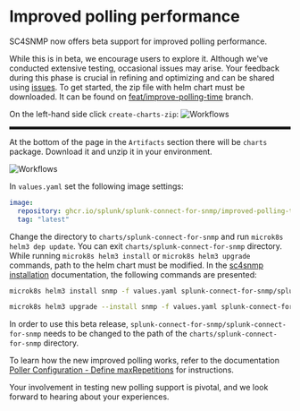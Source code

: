 # Improved polling performance

SC4SNMP now offers beta support for improved polling performance.

While this is in beta, we encourage users to explore it. Although we've conducted extensive testing, occasional issues may arise.
Your feedback during this phase is crucial in refining and optimizing and can be shared using [issues](https://github.com/splunk/splunk-connect-for-snmp/issues).
To get started, the zip file with helm chart must be downloaded. It can be found on [feat/improve-polling-time](https://github.com/splunk/splunk-connect-for-snmp/pull/976/checks) branch.

On the left-hand side click `create-charts-zip`:
![Workflows](../images/improved-polling-tmp/actions-view.png)

<hr style="border:2px solid">

At the bottom of the page in the `Artifacts` section there will be 
`charts` package. Download it and unzip it in your environment.

![Workflows](../images/improved-polling-tmp/charts-zip-view.png)

In `values.yaml` set the following image settings:

```yaml
image:
  repository: ghcr.io/splunk/splunk-connect-for-snmp/improved-polling-time
  tag: "latest"
```

Change the directory to `charts/splunk-connect-for-snmp` and run `microk8s helm3 dep update`. You can exit `charts/splunk-connect-for-snmp` directory.
While running `microk8s helm3 install` or `microk8s helm3 upgrade` commands, path to the helm chart must be modified. 
In the [sc4snmp installation](./gettingstarted/sc4snmp-installation.md#install-sc4snmp) documentation, the following commands are presented:
``` bash
microk8s helm3 install snmp -f values.yaml splunk-connect-for-snmp/splunk-connect-for-snmp --namespace=sc4snmp --create-namespace
```
``` bash
microk8s helm3 upgrade --install snmp -f values.yaml splunk-connect-for-snmp/splunk-connect-for-snmp --namespace=sc4snmp --create-namespace
```

In order to use this beta release, `splunk-connect-for-snmp/splunk-connect-for-snmp` needs to be changed to the path of the `charts/splunk-connect-for-snmp` directory. 

To learn how the new improved polling works, refer to the documentation [Poller Configuration - Define maxRepetitions](https://github.com/splunk/splunk-connect-for-snmp/blob/feat/improve-polling-time/docs/configuration/poller-configuration.md#define-maxrepetitions) 
for instructions.

Your involvement in testing new polling support is pivotal, and we look forward to hearing about your experiences.
